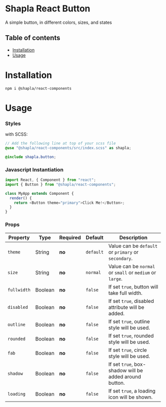 # Shapla React Button

A simple button, in different colors, sizes, and states

## Table of contents

- [Installation](#installation)
- [Usage](#usage)

# Installation

```
npm i @shapla/react-components
```

# Usage

### Styles

with SCSS:

```scss
// Add the following line at top of your scss file
@use "@shapla/react-components/src/index.scss" as shapla;

@include shapla.button;
```

### Javascript Instantiation

```js
import React, { Component } from "react";
import { Button } from "@shapla/react-components";

class MyApp extends Component {
  render() {
    return <Button theme="primary">Click Me!</Button>;
  }
}
```

### Props

| Property    | Type    | Required | Default   | Description                                              |
|-------------|---------|----------|-----------|----------------------------------------------------------|
| `theme`     | String  | **no**   | `default` | Value can be `default` or `primary` or `secondary`.      |
| `size`      | String  | **no**   | `normal`  | Value can be `normal` or `small` or `medium` or `large`. |
| `fullwidth` | Boolean | **no**   | `false`   | If set `true`, button will take full width.              |
| `disabled`  | Boolean | **no**   | `false`   | If set `true`, disabled attribute will be added.         |
| `outline`   | Boolean | **no**   | `false`   | If set `true`, outline style will be used.               |
| `rounded`   | Boolean | **no**   | `false`   | If set `true`, rounded style will be used.               |
| `fab`       | Boolean | **no**   | `false`   | If set `true`, circle style will be used.                |
| `shadow`    | Boolean | **no**   | `false`   | If set `true`, box-shadow will be added around button.   |
| `loading`   | Boolean | **no**   | `false`   | If set `true`, a loading icon will be shown.             |
